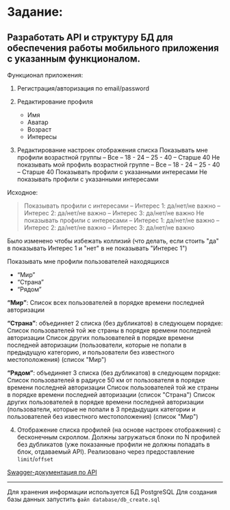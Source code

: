 # Задание:

Разработать API и структуру БД для обеспечения работы мобильного приложения
с указанным функционалом.
----

Функционал приложения:
1. Регистрация/авторизация по email/password
2. Редактирование профиля
    * Имя
    * Аватар
    * Возраст
    * Интересы

3. Редактирование настроек отображения списка
Показывать мне профили возрастной группы
– Все
– 18 - 24
– 25 - 40
– Старше 40
Не показывать мой профиль возрастной группе
– Все
– 18 - 24
– 25 - 40
– Старше 40
Показывать профили с указанными интересами
Не показывать профили с указанными интересами

Исходное:
> Показывать профили с интересами
> – Интерес 1: да/нет/не важно
> – Интерес 2: да/нет/не важно
> – Интерес 3: да/нет/не важно
> Не показывать профили с интересами
> – Интерес 1: да/нет/не важно
> – Интерес 2: да/нет/не важно
> – Интерес 3: да/нет/не важно

Было изменено чтобы избежать коллизий (что делать, если стоить "да" в показывать Интерес 1 и "нет" в не показывать "Интерес 1")

Показывать мне профили пользователей находящихся
* “Мир”
* “Страна”
* “Рядом”

**“Мир”**:
Список всех пользователей в порядке времени последней авторизации

**“Страна”**: объединяет 2 списка (без дубликатов) в следующем порядке:
Список пользователей той же страны в порядке времени последней
авторизации
Список других пользователей в порядке времени последней авторизации
(пользователи, которые не попали в предыдущую категорию, и
пользователи без известного местоположения) (список "Мир")

**“Рядом”**: объединяет 3 списка (без дубликатов) в следующем порядке:
Список пользователей в радиусе 50 км от пользователя в порядке времени
последней авторизации
Список пользователей той же страны в порядке времени последней
авторизации (список "Страна")
Список других пользователей в порядке времени последней авторизации
(пользователи, которые не попали в 3 предыдущих категории и
пользователей без известного местоположения) (список "Мир")

4. Отображение списка профилей (на основе настроек отображения) с
бесконечным скроллом. Должны загружаться блоки по N профилей без
дубликатов (уже показанные профили не должны попадать в блок,
отдаваемый API). Реализовано через предоставление `limit`/`offset`

[Swagger-документация по API](https://app.swaggerhub.com/apis/Sm1Le55/Rosberry/0.0.1)

----
Для хранения информации используется БД PostgreSQL
Для создания базы данных запустить `файл database/db_create.sql`

